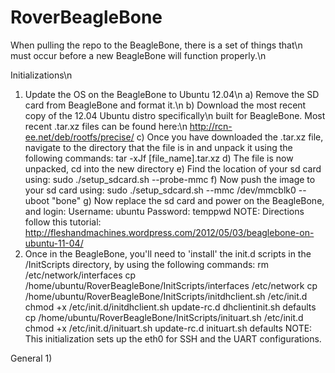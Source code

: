 RoverBeagleBone
===============

When pulling the repo to the BeagleBone, there is a set of things that\n
must occur before a new BeagleBone will function properly.\n

Initializations\n
1) Update the OS on the BeagleBone to Ubuntu 12.04\n
	a) Remove the SD card from BeagleBone and format it.\n
	b) Download the most recent copy of the 12.04 Ubuntu distro specifically\n
	   built for BeagleBone. Most recent .tar.xz files can be found here:\n 
	   http://rcn-ee.net/deb/rootfs/precise/
	c) Once you have downloaded the .tar.xz file, navigate to the directory
	   that the file is in and unpack it using the following commands:
		tar -xJf [file_name].tar.xz
	d) The file is now unpacked, cd into the new directory
	e) Find the location of your sd card using:
		sudo ./setup_sdcard.sh --probe-mmc
	f) Now push the image to your sd card using:
		sudo ./setup_sdcard.sh --mmc /dev/mmcblk0 --uboot "bone"
	g) Now replace the sd card and power on the BeagleBone, and login:
		Username: ubuntu
		Password: temppwd
	   NOTE: Directions follow this tutorial: 
		http://fleshandmachines.wordpress.com/2012/05/03/beaglebone-on-ubuntu-11-04/
2) Once in the BeagleBone, you'll need to 'install' the init.d scripts in 
   the /InitScripts directory, by using the following commands:
	rm /etc/network/interfaces
	cp /home/ubuntu/RoverBeagleBone/InitScripts/interfaces /etc/network
	cp /home/ubuntu/RoverBeagleBone/InitScripts/initdhclient.sh /etc/init.d
	chmod +x /etc/init.d/initdhclient.sh
	update-rc.d dhclientinit.sh defaults
	cp /home/ubuntu/RoverBeagleBone/InitScripts/inituart.sh /etc/init.d
	chmod +x /etc/init.d/inituart.sh
	update-rc.d inituart.sh defaults
   NOTE: This initialization sets up the eth0 for SSH and the UART 
	 configurations.

General
1) 
